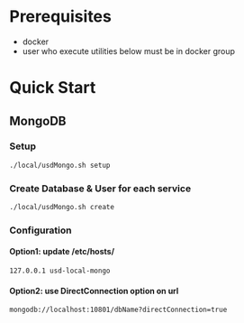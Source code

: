 # Prerequisites
* docker
* user who execute utilities below must be in docker group

# Quick Start

## MongoDB

### Setup
```bash
./local/usdMongo.sh setup
```

### Create Database & User for each service
```bash
./local/usdMongo.sh create
```

### Configuration

#### Option1: update /etc/hosts/
```
127.0.0.1 usd-local-mongo
```

#### Option2: use DirectConnection option on url
```
mongodb://localhost:10801/dbName?directConnection=true
```
